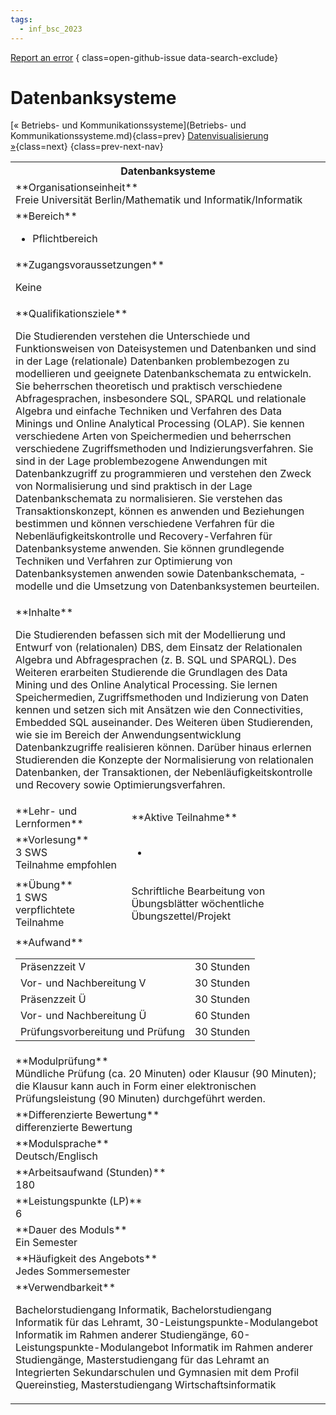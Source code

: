 ```yaml
---
tags:
  - inf_bsc_2023
---
```

[Report an error](https://github.com/SGSSGene/FUB-SUP/issues/new?title=Error%20in%20%22Datenbanksysteme%22&body=There%20seems%20to%20be%20an%20error%20in%20module%20%22Datenbanksysteme%22%2E%0A%0A%3CDescribe%20here%20a%20slightly%20more%20detailed%20description%20of%20what%20is%20wrong%3E&labels=bug)
{ class=open-github-issue data-search-exclude}

# Datenbanksysteme

[« Betriebs- und Kommunikationssysteme](Betriebs- und Kommunikationssysteme.md){class=prev}
[Datenvisualisierung »](Datenvisualisierung.md){class=next}
{class=prev-next-nav}

<table markdown id="moduledesc">
<tr markdown class="moduledesc_head"><th colspan="2">Datenbanksysteme </th></tr>
<tr markdown><td colspan="2">**Organisationseinheit**   <br>Freie Universität Berlin/Mathematik und Informatik/Informatik</td></tr>

<tr markdown><td colspan="2">**Bereich**<br>


- Pflichtbereich

</td></tr>

<tr markdown><td colspan="2">**Zugangsvoraussetzungen** <br>

Keine


</td></tr>
<tr markdown><td colspan="2">**Qualifikationsziele**    <br>

Die Studierenden verstehen die Unterschiede und Funktionsweisen von
Dateisystemen und Datenbanken und sind in der Lage (relationale) Datenbanken
problembezogen zu modellieren und geeignete Datenbankschemata zu entwickeln.
Sie beherrschen theoretisch und praktisch verschiedene Abfragesprachen,
insbesondere SQL, SPARQL und relationale Algebra und einfache Techniken und
Verfahren des Data Minings und Online Analytical Processing (OLAP). Sie
kennen verschiedene Arten von Speichermedien und beherrschen verschiedene
Zugriffsmethoden und Indizierungsverfahren. Sie sind in der Lage
problembezogene Anwendungen mit Datenbankzugriff zu programmieren und
verstehen den Zweck von Normalisierung und sind praktisch in der Lage
Datenbankschemata zu normalisieren. Sie verstehen das Transaktionskonzept,
können es anwenden und Beziehungen bestimmen und können verschiedene
Verfahren für die Nebenläufigkeitskontrolle und Recovery-Verfahren für
Datenbanksysteme anwenden. Sie können grundlegende Techniken und Verfahren
zur Optimierung von Datenbanksystemen anwenden sowie Datenbankschemata,
-modelle und die Umsetzung von Datenbanksystemen beurteilen.


</td></tr>
<tr markdown><td colspan="2">**Inhalte**                <br>

Die Studierenden befassen sich mit der Modellierung und Entwurf von
(relationalen) DBS, dem Einsatz der Relationalen Algebra und Abfragesprachen
(z. B. SQL und SPARQL). Des Weiteren erarbeiten Studierende die Grundlagen
des Data Mining und des Online Analytical Processing. Sie lernen
Speichermedien, Zugriffsmethoden und Indizierung von Daten kennen und setzen
sich mit Ansätzen wie den Connectivities, Embedded SQL auseinander. Des
Weiteren üben Studierenden, wie sie im Bereich der Anwendungsentwicklung
Datenbankzugriffe realisieren können. Darüber hinaus erlernen Studierenden
die Konzepte der Normalisierung von relationalen Datenbanken, der
Transaktionen, der Nebenläufigkeitskontrolle und Recovery sowie
Optimierungsverfahren.


</td></tr>

<tr markdown><td>**Lehr- und Lernformen**</td><td>**Aktive Teilnahme**</td></tr>
<tr markdown><td> **Vorlesung** <br>3 SWS <br> Teilnahme empfohlen</td><td>

-
</td></tr>
<tr markdown><td> **Übung** <br>1 SWS <br> verpflichtete Teilnahme</td><td>

Schriftliche Bearbeitung von Übungsblätter wöchentliche Übungszettel/Projekt
</td></tr>
<tr markdown><td colspan="2">**Aufwand**                <br>
<table class="aufwand_table">
<tr><td>Präsenzzeit V</td><td>30 Stunden</td></tr>
<tr><td>Vor- und Nachbereitung V</td><td>30 Stunden</td></tr>
<tr><td>Präsenzzeit Ü</td><td>30 Stunden</td></tr>
<tr><td>Vor- und Nachbereitung Ü</td><td>60 Stunden</td></tr>
<tr><td>Prüfungsvorbereitung und Prüfung</td><td>30 Stunden</td></tr>
</table>

</td></tr>
<tr markdown><td colspan="2">**Modulprüfung**             <br>Mündliche Prüfung (ca. 20 Minuten) oder Klausur (90 Minuten); die Klausur
kann auch in Form einer elektronischen Prüfungsleistung (90 Minuten)
durchgeführt werden.


</td></tr>
<tr markdown><td colspan="2">**Differenzierte Bewertung** <br>differenzierte Bewertung

</td></tr>
<tr markdown><td colspan="2">**Modulsprache**             <br>Deutsch/Englisch</td></tr>
<tr markdown><td colspan="2">**Arbeitsaufwand (Stunden)** <br>180</td></tr>
<tr markdown><td colspan="2">**Leistungspunkte (LP)**     <br>6</td></tr>
<tr markdown><td colspan="2">**Dauer des Moduls**         <br>Ein Semester</td></tr>
<tr markdown><td colspan="2">**Häufigkeit des Angebots**  <br>Jedes Sommersemester</td></tr>
<tr markdown><td colspan="2">**Verwendbarkeit**           <br>

Bachelorstudiengang Informatik, Bachelorstudiengang Informatik für das
Lehramt, 30-Leistungspunkte-Modulangebot Informatik im Rahmen anderer
Studiengänge, 60-Leistungspunkte-Modulangebot Informatik im Rahmen anderer
Studiengänge, Masterstudiengang für das Lehramt an Integrierten
Sekundarschulen und Gymnasien mit dem Profil Quereinstieg, Masterstudiengang
Wirtschaftsinformatik


</td></tr>

</table>
